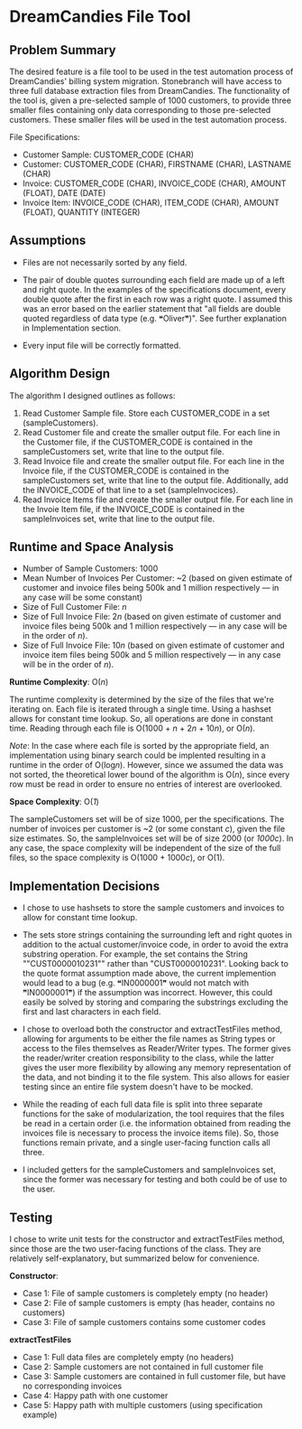 # DreamCandies File Tool


## Problem Summary

The desired feature is a file tool to be used in the test automation process of DreamCandies' billing system migration. Stonebranch will have access to three full database extraction files from DreamCandies. The functionality of the tool is, given a pre-selected sample of 1000 customers, to provide three smaller files containing only data corresponding to those pre-selected customers. These smaller files will be used in the test automation process.

File Specifications:
- Customer Sample: CUSTOMER_CODE (CHAR)
- Customer: CUSTOMER_CODE (CHAR), FIRSTNAME (CHAR), LASTNAME (CHAR)
- Invoice: CUSTOMER_CODE (CHAR), INVOICE_CODE (CHAR), AMOUNT (FLOAT), DATE (DATE)
- Invoice Item: INVOICE_CODE (CHAR), ITEM_CODE (CHAR), AMOUNT (FLOAT), QUANTITY (INTEGER)


## Assumptions
- Files are not necessarily sorted by any field.

- The pair of double quotes surrounding each field are made up of a left and right quote. In the examples of the specifications document, every double quote after the first in each row was a right quote. I assumed this was an error based on the earlier statement that "all fields are double quoted regardless of data type (e.g. &#10077;Oliver&#10078;)". See further explanation in Implementation section.

- Every input file will be correctly formatted. 


## Algorithm Design

The algorithm I designed outlines as follows:
1. Read Customer Sample file. Store each CUSTOMER_CODE in a set (sampleCustomers).
2. Read Customer file and create the smaller output file. For each line in the Customer file, if the CUSTOMER_CODE is contained in the sampleCustomers set, write that line to the output file. 
3. Read Invoice file and create the smaller output file. For each line in the Invoice file, if the CUSTOMER_CODE is contained in the sampleCustomers set, write that line to the output file. Additionally, add the INVOICE_CODE of that line to a set (sampleInvocices). 
4. Read Invoice Items file and create the smaller output file. For each line in the Invoie Item file, if the INVOICE_CODE is contained in the sampleInvoices set, write that line to the output file.


## Runtime and Space Analysis

- Number of Sample Customers: 1000
- Mean Number of Invoices Per Customer: ~2 (based on given estimate of customer and invoice files being 500k and 1 million respectively — in any case will be some constant)
- Size of Full Customer File: *n*
- Size of Full Invoice File: 2*n* (based on given estimate of customer and invoice files being 500k and 1 million respectively — in any case will be in the order of *n*).
- Size of Full Invoice File: 10*n* (based on given estimate of customer and invoice item files being 500k and 5 million respectively — in any case will be in the order of *n*).

**Runtime Complexity**: O(*n*)

The runtime complexity is determined by the size of the files that we're iterating on. Each file is iterated through a single time. Using a hashset allows for constant time lookup. So, all operations are done in constant time. Reading through each file is O(1000 + *n* + 2*n* + 10*n*), or O(*n*).

*Note*: In the case where each file is sorted by the appropriate field, an implementation using binary search could be implented resulting in a runtime in the order of O(log*n*). However, since we assumed the data was not sorted, the theoretical lower bound of the algorithm is O(*n*), since every row must be read in order to ensure no entries of interest are overlooked.

**Space Complexity**: O(*1*)

The sampleCustomers set will be of size 1000, per the specifications. The number of invoices per customer is ~2 (or some constant *c*), given the file size estimates. So, the sampleInvoices set will be of size 2000 (or *1000c*). In any case, the space complexity will be independent of the size of the full files, so the space complexity is O(1000 + 1000*c*), or O(1).


## Implementation Decisions

- I chose to use hashsets to store the sample customers and invoices to allow for constant time lookup.

- The sets store strings containing the surrounding left and right quotes in addition to the actual customer/invoice code, in order to avoid the extra substring operation. For example, the set contains the String ""CUST0000010231"" rather than "CUST0000010231". Looking back to the quote format assumption made above, the current implemention would lead to a bug (e.g. &#10077;IN0000001&#10078; would not match with &#10078;IN0000001&#10078;) if the assumption was incorrect. However, this could easily be solved by storing and comparing the substrings excluding the first and last characters in each field.

- I chose to overload both the constructor and extractTestFiles method, allowing for arguments to be either the file names as String types or access to the files themselves as Reader/Writer types. The former gives the reader/writer creation responsibility to the class, while the latter gives the user more flexibility by allowing any memory representation of the data, and not binding it to the file system. This also allows for easier testing since an entire file system doesn't have to be mocked.

- While the reading of each full data file is split into three separate functions for the sake of modularization, the tool requires that the files be read in a certain order (i.e. the information obtained from reading the invoices file is necessary to process the invoice items file). So, those functions remain private, and a single user-facing function calls all three.

- I included getters for the sampleCustomers and sampleInvoices set, since the former was necessary for testing and both could be of use to the user.

## Testing

I chose to write unit tests for the constructor and extractTestFiles method, since those are the two user-facing functions of the class. They are relatively self-explanatory, but summarized below for convenience.

**Constructor**:
- Case 1: File of sample customers is completely empty (no header)
- Case 2: File of sample customers is empty (has header, contains no customers)
- Case 3: File of sample customers contains some customer codes

**extractTestFiles**
- Case 1: Full data files are completely empty (no headers)
- Case 2: Sample customers are not contained in full customer file
- Case 3: Sample customers are contained in full customer file, but have no corresponding invoices
- Case 4: Happy path with one customer
- Case 5: Happy path with multiple customers (using specification example)

